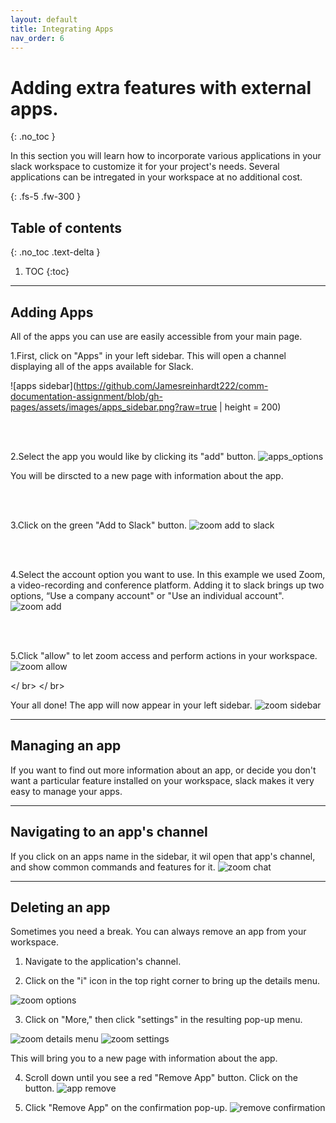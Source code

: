 ```yaml
---
layout: default
title: Integrating Apps
nav_order: 6
---
```


# Adding extra features with external apps.
{: .no_toc }

In this section you will learn how to incorporate various applications in your slack workspace to customize it for your project's needs.  Several applications can be intregated in your workspace at no additional cost.

{: .fs-5 .fw-300 }

## Table of contents
{: .no_toc .text-delta }

1. TOC
{:toc}

* * *

## Adding Apps
All of the apps you can use are easily accessible from your main page.

1.First, click on "Apps" in your left sidebar.
This will open a channel displaying all of the apps available for Slack.

![apps sidebar](https://github.com/Jamesreinhardt222/comm-documentation-assignment/blob/gh-pages/assets/images/apps_sidebar.png?raw=true | height = 200)

<br />
<br />

2.Select the app you would like by clicking its "add" button.
![apps_options](https://github.com/Jamesreinhardt222/comm-documentation-assignment/blob/gh-pages/assets/images/apps_options.png?raw=true)

You will be dirscted to a new page with information about the app.


<br />
<br />

3.Click on the green "Add to Slack" button.
![zoom add to slack](https://github.com/Jamesreinhardt222/comm-documentation-assignment/blob/gh-pages/assets/images/zoom.png?raw=true)

<br />
<br />

4.Select the account option you want to use.
In this example we used Zoom, a video-recording and conference platform.  Adding it to slack brings up two options, 
“Use a company account" or "Use an individual account".
![zoom add](https://github.com/Jamesreinhardt222/comm-documentation-assignment/blob/gh-pages/assets/images/zoom_add.png?raw=true)

<br />
<br />

5.Click "allow" to let zoom access and perform actions in your workspace.
![zoom allow](https://github.com/Jamesreinhardt222/comm-documentation-assignment/blob/gh-pages/assets/images/zom_options.png?raw=true)

</ br>
</ br>

Your all done!  The app will now appear in your left sidebar.
![zoom sidebar](https://github.com/Jamesreinhardt222/comm-documentation-assignment/blob/gh-pages/assets/images/zoom_sidebar.png?raw=trua)

* * *

## Managing an app
If you want to find out more information about an app, or decide you don't want a particular feature installed on your workspace, slack makes it very easy to manage your apps.

* * *

## Navigating to an app's channel
If you click on an apps name in the sidebar, it wil open that app's channel, and show common commands and features for it.
![zoom chat](https://github.com/Jamesreinhardt222/comm-documentation-assignment/blob/gh-pages/assets/images/zoom_chat.png?raw=true)

* * *

## Deleting an app
Sometimes you need a break. You can always remove an app from your workspace.

1. Navigate to the application's channel.

2. Click on the "i" icon in the top right corner to bring up the details menu.

![zoom options](https://github.com/Jamesreinhardt222/comm-documentation-assignment/blob/gh-pages/assets/images/zoom_options_icon.png?raw=true)

3.  Click on "More," then click "settings" in the resulting pop-up menu.

![zoom details menu](https://github.com/Jamesreinhardt222/comm-documentation-assignment/blob/gh-pages/assets/images/app_details.png?raw=true)
![zoom settings](https://github.com/Jamesreinhardt222/comm-documentation-assignment/blob/gh-pages/assets/images/app_more.png?raw=true)

This will bring you to a new page with information about the app.

4. Scroll down until you see a red "Remove App" button.  Click on the button.
![app remove](https://github.com/Jamesreinhardt222/comm-documentation-assignment/blob/gh-pages/assets/images/app_remove.png?raw=true)

5. Click "Remove App" on the confirmation pop-up.
![remove confirmation](https://github.com/Jamesreinhardt222/comm-documentation-assignment/blob/gh-pages/assets/images/app_remove_confirmation.png?raw=true)





